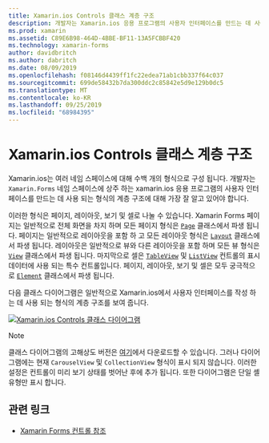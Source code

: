 ```yaml
---
title: Xamarin.ios Controls 클래스 계층 구조
description: 개발자는 Xamarin.ios 응용 프로그램의 사용자 인터페이스를 만드는 데 사용 되는 형식의 계층 구조에 대해 잘 알고 있어야 합니다.
ms.prod: xamarin
ms.assetid: C89E6B98-464D-4BBE-BF11-13A5FCBBF420
ms.technology: xamarin-forms
author: davidbritch
ms.author: dabritch
ms.date: 08/09/2019
ms.openlocfilehash: f08146d4439ff1fc22edea71ab1cbb337f64c037
ms.sourcegitcommit: 699de58432b7da300ddc2c85842e5d9e129b0dc5
ms.translationtype: MT
ms.contentlocale: ko-KR
ms.lasthandoff: 09/25/2019
ms.locfileid: "68984395"
---
```

# <a name="xamarinforms-controls-class-hierarchy"></a>Xamarin.ios Controls 클래스 계층 구조

Xamarin.ios는 여러 네임 스페이스에 대해 수백 개의 형식으로 구성 됩니다. 개발자는 `Xamarin.Forms` 네임 스페이스에 상주 하는 xamarin.ios 응용 프로그램의 사용자 인터페이스를 만드는 데 사용 되는 형식의 계층 구조에 대해 가장 잘 알고 있어야 합니다.

이러한 형식은 페이지, 레이아웃, 보기 및 셀로 나눌 수 있습니다. Xamarin Forms 페이지는 일반적으로 전체 화면을 차지 하며 모든 페이지 형식은 [`Page`](xref:Xamarin.Forms.Page) 클래스에서 파생 됩니다. 페이지는 일반적으로 레이아웃을 포함 하 고 모든 레이아웃 형식은 [`Layout`](xref:Xamarin.Forms.Layout) 클래스에서 파생 됩니다. 레이아웃은 일반적으로 뷰와 다른 레이아웃을 포함 하며 모든 뷰 형식은 [`View`](xref:Xamarin.Forms.View) 클래스에서 파생 됩니다. 마지막으로 셀은 [`TableView`](xref:Xamarin.Forms.TableView) 및 [`ListView`](xref:Xamarin.Forms.ListView) 컨트롤의 표시 데이터에 사용 되는 특수 컨트롤입니다. 페이지, 레이아웃, 보기 및 셀은 모두 궁극적으로 [`Element`](xref:Xamarin.Forms.Element) 클래스에서 파생 됩니다.

다음 클래스 다이어그램은 일반적으로 Xamarin.ios에서 사용자 인터페이스를 작성 하는 데 사용 되는 형식의 계층 구조를 보여 줍니다.

[![Xamarin.ios Controls 클래스 다이어그램](class-hierarchy-images/class-diagram.png "Xamarin.ios controls 클래스 다이어그램")](class-hierarchy-images/class-diagram-large.png#lightbox "Xamarin.ios controls 클래스 다이어그램")

> [!NOTE]
> 클래스 다이어그램의 고해상도 버전은 [여기](class-hierarchy-images/class-diagram-high-resolution.png)에서 다운로드할 수 있습니다. 그러나 다이어그램에는 현재 `CarouselView` 및 `CollectionView` 형식이 표시 되지 않습니다. 이러한 설정은 컨트롤이 미리 보기 상태를 벗어난 후에 추가 됩니다. 또한 다이어그램은 단일 셸 유형만 표시 합니다.

## <a name="related-links"></a>관련 링크

- [Xamarin Forms 컨트롤 참조](~/xamarin-forms/user-interface/controls/index.md)
